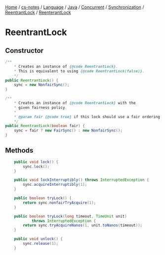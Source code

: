 [Home](https://mengxianbin.github.io) /
[cs-notes](https://mengxianbin.github.io/cs-notes/content) /
[Language](https://mengxianbin.github.io/cs-notes/content/Language) /
[Java](https://mengxianbin.github.io/cs-notes/content/Language/Java) /
[Concurrent](https://mengxianbin.github.io/cs-notes/content/Language/Java/Concurrent) /
[Synchronization](https://mengxianbin.github.io/cs-notes/content/Language/Java/Concurrent/Synchronization) /
[ReentrantLock](https://mengxianbin.github.io/cs-notes/content/Language/Java/Concurrent/Synchronization/ReentrantLock) /
[ReenterantLock](https://mengxianbin.github.io/cs-notes/content/Language/Java/Concurrent/Synchronization/ReentrantLock/ReenterantLock)

# ReentrantLock

## Constructor

```java
/**
    * Creates an instance of {@code ReentrantLock}.
    * This is equivalent to using {@code ReentrantLock(false)}.
    */
public ReentrantLock() {
    sync = new NonfairSync();
}

/**
    * Creates an instance of {@code ReentrantLock} with the
    * given fairness policy.
    *
    * @param fair {@code true} if this lock should use a fair ordering policy
    */
public ReentrantLock(boolean fair) {
    sync = fair ? new FairSync() : new NonfairSync();
}
```

## Methods

```java
    public void lock() {
        sync.lock();
    }
```

```java
    public void lockInterruptibly() throws InterruptedException {
        sync.acquireInterruptibly(1);
    }
```

```java
    public boolean tryLock() {
        return sync.nonfairTryAcquire(1);
    }
```

```java
    public boolean tryLock(long timeout, TimeUnit unit)
            throws InterruptedException {
        return sync.tryAcquireNanos(1, unit.toNanos(timeout));
    }
```

```java
    public void unlock() {
        sync.release(1);
    }
```
